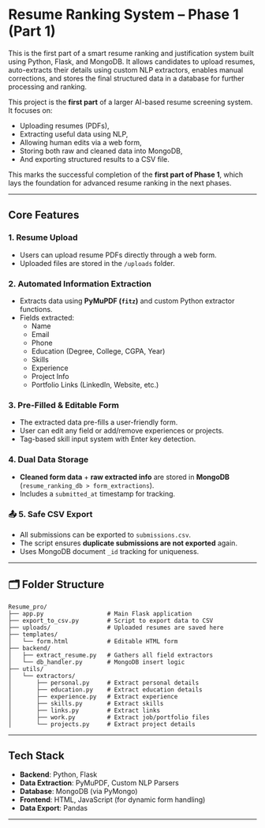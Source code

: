 # Resume Ranking System – Phase 1 (Part 1)
This is the first part of a smart resume ranking and justification system built using Python, Flask, and MongoDB. It allows candidates to upload resumes, auto-extracts their details using custom NLP extractors, enables manual corrections, and stores the final structured data in a database for further processing and ranking.

This project is the **first part** of a larger AI-based resume screening system. It focuses on:
- Uploading resumes (PDFs),
- Extracting useful data using NLP,
- Allowing human edits via a web form,
- Storing both raw and cleaned data into MongoDB,
- And exporting structured results to a CSV file.

This marks the successful completion of the **first part of Phase 1**, which lays the foundation for advanced resume ranking in the next phases.

---

##  Core Features

###  1. Resume Upload
- Users can upload resume PDFs directly through a web form.
- Uploaded files are stored in the `/uploads` folder.

###  2. Automated Information Extraction
- Extracts data using **PyMuPDF (`fitz`)** and custom Python extractor functions.
- Fields extracted:
  - Name
  - Email
  - Phone
  - Education (Degree, College, CGPA, Year)
  - Skills
  - Experience
  - Project Info
  - Portfolio Links (LinkedIn, Website, etc.)

###  3. Pre-Filled & Editable Form
- The extracted data pre-fills a user-friendly form.
- User can edit any field or add/remove experiences or projects.
- Tag-based skill input system with Enter key detection.

###  4. Dual Data Storage
- **Cleaned form data** + **raw extracted info** are stored in **MongoDB** (`resume_ranking_db > form_extractions`).
- Includes a `submitted_at` timestamp for tracking.

### 📤 5. Safe CSV Export
- All submissions can be exported to `submissions.csv`.
- The script ensures **duplicate submissions are not exported** again.
- Uses MongoDB document `_id` tracking for uniqueness.

---

## 🗂️ Folder Structure

```
Resume_pro/
├── app.py                  # Main Flask application
├── export_to_csv.py        # Script to export data to CSV
├── uploads/                # Uploaded resumes are saved here
├── templates/
│   └── form.html           # Editable HTML form
├── backend/
│   ├── extract_resume.py   # Gathers all field extractors
│   └── db_handler.py       # MongoDB insert logic
├── utils/
│   └── extractors/
│       ├── personal.py     # Extract personal details
│       ├── education.py    # Extract education details
│       ├── experience.py   # Extract experience
│       ├── skills.py       # Extract skills
│       ├── links.py        # Extract links
│       ├── work.py         # Extract job/portfolio files
│       └── projects.py     # Extract project details
```


---

##  Tech Stack

- **Backend**: Python, Flask
- **Data Extraction**: PyMuPDF, Custom NLP Parsers
- **Database**: MongoDB (via PyMongo)
- **Frontend**: HTML, JavaScript (for dynamic form handling)
- **Data Export**: Pandas

---
